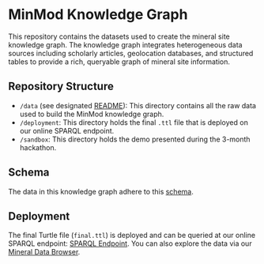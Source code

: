# MinMod Knowledge Graph

This repository contains the datasets used to create the mineral site knowledge graph. The knowledge graph integrates heterogeneous data sources including scholarly articles, geolocation databases, and structured tables to provide a rich, queryable graph of mineral site information.

## Repository Structure

- `/data` (see designated [README](https://github.com/DARPA-CRITICALMAAS/ta2-minmod-data/tree/main/data#readme)): This directory contains all the raw data used to build the MinMod knowledge graph.
- `/deployment`: This directory holds the final `.ttl` file that is deployed on our online SPARQL endpoint.
- `/sandbox`: This directory holds the demo presented during the 3-month hackathon.

## Schema

The data in this knowledge graph adhere to this [schema](https://github.com/DARPA-CRITICALMAAS/schemas/blob/main/ta2/README.md).

## Deployment

The final Turtle file (`final.ttl`) is deployed and can be queried at our online SPARQL endpoint: [SPARQL Endpoint](https://minmod.isi.edu/sparql). You can also explore the data via our [Mineral Data Browser](https://minmod.isi.edu/).